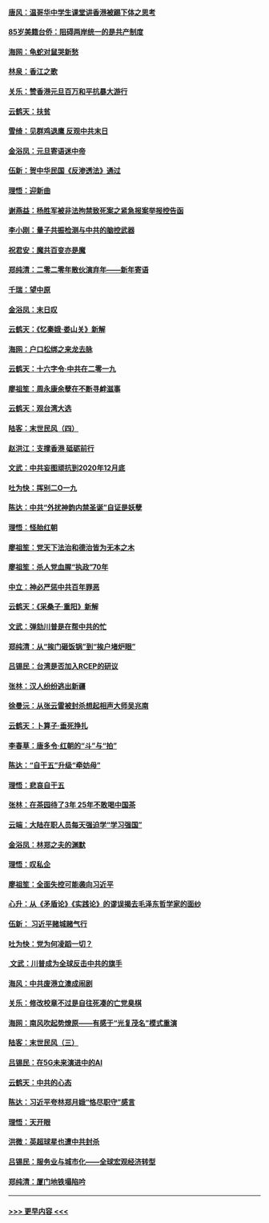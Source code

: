 #### [唐风：温哥华中学生课堂讲香港被踢下体之思考](../pages/nsc993/n11766848.md?t=01041333) 
#### [85岁美籍台侨：阻碍两岸统一的是共产制度](../pages/nsc993/n11765043.md?t=01041333) 
#### [海网：龟蛇对鼠哭新愁](../pages/nsc993/n11764895.md?t=01041333) 
#### [林泉：香江之歌](../pages/nsc993/n11764415.md?t=01041333) 
#### [关乐：赞香港元旦百万和平抗暴大游行](../pages/nsc993/n11764382.md?t=01041333) 
#### [云鹤天：扶贫](../pages/nsc993/n11764245.md?t=01041333) 
#### [雪绮：见群鸡退鹰  反观中共末日](../pages/nsc993/n11762112.md?t=01041333) 
#### [金浴凤：元旦寄语迷中帝](../pages/nsc993/n11761788.md?t=01041333) 
#### [伍新：贺中华民国《反渗透法》通过](../pages/nsc993/n11761994.md?t=01041333) 
#### [理悟：迎新曲](../pages/nsc993/n11761152.md?t=01041333) 
#### [谢燕益：杨胜军被非法拘禁致死案之紧急报案举报控告函](../pages/nsc993/n11756134.md?t=01041333) 
#### [李小刚：量子共振检测与中共的脑控武器](../pages/nsc993/n11754518.md?t=01041333) 
#### [祝君安：魔共百变亦是魔](../pages/nsc993/n11754469.md?t=01041333) 
#### [郑纯清：二零二零年散伙演弃年——新年寄语](../pages/nsc993/n11754195.md?t=01041333) 
#### [千瑞：望中原](../pages/nsc993/n11754159.md?t=01041333) 
#### [金浴凤：末日叹](../pages/nsc993/n11752359.md?t=01041333) 
#### [云鹤天：《忆秦娥‧娄山关》新解](../pages/nsc993/n11752348.md?t=01041333) 
#### [海网：户口松绑之来龙去脉](../pages/nsc993/n11752328.md?t=01041333) 
#### [云鹤天：十六字令‧中共在二零一九](../pages/nsc993/n11752305.md?t=01041333) 
#### [廖祖笙：周永康余孽在不断寻衅滋事](../pages/nsc993/n11751013.md?t=01041333) 
#### [云鹤天：观台湾大选](../pages/nsc993/n11751007.md?t=01041333) 
#### [陆客：末世民风（四）](../pages/nsc993/n11749203.md?t=01041333) 
#### [赵洪江：支撑香港 砥砺前行](../pages/nsc993/n11748482.md?t=01041333) 
#### [文武：中共妄图顽抗到2020年12月底](../pages/nsc993/n11748446.md?t=01041333) 
#### [吐为快：挥别二O一九](../pages/nsc993/n11748411.md?t=01041333) 
#### [陈达：中共“外扰神韵内禁圣诞”自证是妖孽](../pages/nsc993/n11748226.md?t=01041333) 
#### [理悟：怪胎红朝](../pages/nsc993/n11748206.md?t=01041333) 
#### [廖祖笙：党天下法治和德治皆为无本之木](../pages/nsc993/n11748135.md?t=01041333) 
#### [廖祖笙：杀人党血腥“执政”70年](../pages/nsc993/n11745144.md?t=01041333) 
#### [中立：神必严惩中共百年罪恶](../pages/nsc993/n11744970.md?t=01041333) 
#### [云鹤天：《采桑子‧重阳》新解](../pages/nsc993/n11744948.md?t=01041333) 
#### [文武：弹劾川普是在帮中共的忙](../pages/nsc993/n11744758.md?t=01041333) 
#### [郑纯清：从“挨门砸饭锅”到“挨户堵炉眼”](../pages/nsc993/n11744745.md?t=01041333) 
#### [吕锡民：台湾是否加入RCEP的研议](../pages/nsc993/n11744701.md?t=01041333) 
#### [张林：汉人纷纷逃出新疆](../pages/nsc993/n11743530.md?t=01041333) 
#### [徐曼沅：从张云雷被封杀想起相声大师吴兆南](../pages/nsc993/n11741816.md?t=01041333) 
#### [云鹤天：卜算子‧垂死挣扎](../pages/nsc993/n11739956.md?t=01041333) 
#### [李春草：唐多令‧红朝的“斗”与“拍”](../pages/nsc993/n11739830.md?t=01041333) 
#### [陈达：“自干五”升级“牵妨母”](../pages/nsc993/n11739724.md?t=01041333) 
#### [理悟：悲哀自干五](../pages/nsc993/n11739547.md?t=01041333) 
#### [张林：在茶园待了3年 25年不敢喝中国茶](../pages/nsc993/n11739240.md?t=01041333) 
#### [云端：大陆在职人员每天强迫学“学习强国”](../pages/nsc993/n11738735.md?t=01041333) 
#### [金浴凤：林郑之夫的渊默](../pages/nsc993/n11737735.md?t=01041333) 
#### [理悟：叹私企](../pages/nsc993/n11737715.md?t=01041333) 
#### [廖祖笙：全面失控可能袭向习近平](../pages/nsc993/n11737704.md?t=01041333) 
#### [心升：从《矛盾论》《实践论》的谬误揭去毛泽东哲学家的面纱](../pages/nsc993/n11736962.md?t=01041333) 
#### [伍新： 习近平赌城赌气行](../pages/nsc993/n11736929.md?t=01041333) 
#### [吐为快：党为何凌蹈一切？](../pages/nsc993/n11736915.md?t=01041333) 
#### [ 文武：川普成为全球反击中共的旗手](../pages/nsc993/n11736882.md?t=01041333) 
#### [海风：中共废港立澳成闹剧](../pages/nsc993/n11735857.md?t=01041333) 
#### [关乐：修改校章不过是自往死凑的亡党臭棋](../pages/nsc993/n11735097.md?t=01041333) 
#### [海网：南风吹起势燎原——有感于“光复茂名”模式重演](../pages/nsc993/n11732308.md?t=01041333) 
#### [陆客：末世民风（三）](../pages/nsc993/n11732211.md?t=01041333) 
#### [吕锡民：在5G未来演进中的AI](../pages/nsc993/n11730010.md?t=01041333) 
#### [云鹤天：中共的心态](../pages/nsc993/n11729906.md?t=01041333) 
#### [陈达：习近平夸林郑月娥“恪尽职守”感言](../pages/nsc993/n11729881.md?t=01041333) 
#### [理悟：天开眼](../pages/nsc993/n11729699.md?t=01041333) 
#### [洪微：英超球星也遭中共封杀](../pages/nsc993/n11727243.md?t=01041333) 
#### [吕锡民：服务业与城市化——全球宏观经济转型](../pages/nsc993/n11725845.md?t=01041333) 
#### [郑纯清：厦门地铁塌陷吟](../pages/nsc993/n11725813.md?t=01041333) 

----
#### [ >>> 更早内容 <<< ](../indexes/nsc993-earlier.md)
